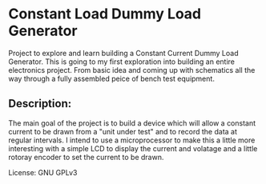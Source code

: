 # Constant Load Dummy Load Generator
Project to explore and learn building a Constant Current Dummy Load Generator.
This is going to my first exploration into building an entire electronics
 project. From basic idea and coming up with schematics all the way through a
fully assembled peice of bench test equipment.

## Description:
The main goal of the project is to build a device which will allow a constant
current to be drawn from a "unit under test" and to record the data at regular
intervals.  I intend to use a microprocessor to make this a little  more
interesting with a simple LCD to display the current and volatage and a little
rotoray encoder to set the current to be drawn.

License: GNU GPLv3

